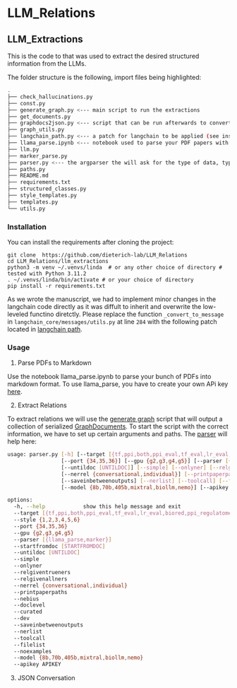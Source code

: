 # LLM_Relations

## LLM_Extractions

This is the code to that was used to extract the desired structured information from the LLMs.

The folder structure is the following, import files being highlighted:

```bash
.
├── check_hallucinations.py
├── const.py
├── generate_graph.py <--- main script to run the extractions
├── get_documents.py
├── graphdocs2json.py <--- script that can be run afterwards to convert the exraction objects into parsable json format
├── graph_utils.py
├── langchain_path.py <--- a patch for langchain to be applied (see installation)
├── llama_parse.ipynb <--- notebook used to parse your PDF papers with llama_parse
├── llm.py
├── marker_parse.py
├── parser.py <--- the argparser the will ask for the type of data, type of llm, API information and so on.
├── paths.py
├── README.md
├── requirements.txt
├── structured_classes.py
├── style_templates.py
├── templates.py
└── utils.py
```

### Installation

You can install the requirements after cloning the project:

```
git clone  https://github.com/dieterich-lab/LLM_Relations
cd LLM_Relations/llm_extractions
python3 -m venv ~/.venvs/linda  # or any other choice of directory # tested with Python 3.11.2
. ~/.venvs/linda/bin/activate # or your choice of directory
pip install -r requirements.txt
```

As we wrote the manuscript, we had to implement minor changes in the langchain code directly as it was diffult to inherit and overwrite the low-leveled functino diretctly. Please replace the function `_convert_to_message` in `langchain_core/messages/utils.py` at line `284` with the following patch located in [langchain path](langchain_patch.py).


### Usage

1) Parse PDFs to Markdown

Use the notebook llama_parse.ipynb to parse your bunch of PDFs into markdown format. To use llama_parse, you have to create your own APi key [here](https://docs.cloud.llamaindex.ai/llamaparse/getting_started/get_an_api_key).

2) Extract Relations

To extract relations we will use the [generate graph](generate_graph.py) script that will output a collection of serialized [GraphDocuments](https://python.langchain.com/api_reference/community/graphs/langchain_community.graphs.graph_document.GraphDocument.html). To start the script with the correct information, we have to set up certain arguments and paths. The [parser](parser.py) will help here:

```bash
usage: parser.py [-h] [--target [{tf,ppi,both,ppi_eval,tf_eval,lr_eval,biored,ppi_regulatome,tf_regulatome}]] [--style {1,2,3,4,5,6}]
                 [--port {34,35,36}] [--gpu {g2,g3,g4,g5}] [--parser [{llama_parse,marker}]] [--startfromdoc [STARTFROMDOC]]
                 [--untildoc [UNTILDOC]] [--simple] [--onlyner] [--relgiventrueners] [--relgivenallners]
                 [--nerrel {conversational,individual}] [--printpaperpaths] [--nebius] [--doclevel] [--curated] [--dev]
                 [--saveinbetweenoutputs] [--nerlist] [--toolcall] [--filelist] [--noexamples]
                 [--model {8b,70b,405b,mixtral,biollm,nemo}] [--apikey APIKEY]

options:
  -h, --help            show this help message and exit
  --target [{tf,ppi,both,ppi_eval,tf_eval,lr_eval,biored,ppi_regulatome,tf_regulatome}]
  --style {1,2,3,4,5,6}
  --port {34,35,36}
  --gpu {g2,g3,g4,g5}
  --parser [{llama_parse,marker}]
  --startfromdoc [STARTFROMDOC]
  --untildoc [UNTILDOC]
  --simple
  --onlyner
  --relgiventrueners
  --relgivenallners
  --nerrel {conversational,individual}
  --printpaperpaths
  --nebius
  --doclevel
  --curated
  --dev
  --saveinbetweenoutputs
  --nerlist
  --toolcall
  --filelist
  --noexamples
  --model {8b,70b,405b,mixtral,biollm,nemo}
  --apikey APIKEY
```

3) JSON Conversation